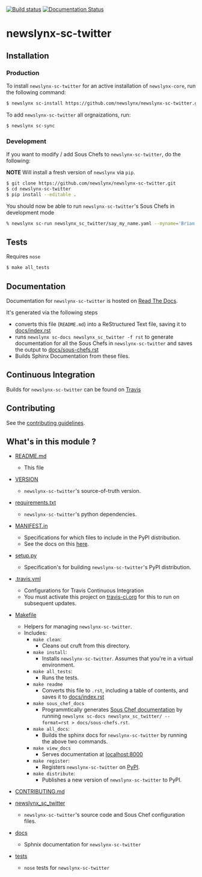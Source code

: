 [![Build status](https://travis-ci.org/newslynx/newslynx-sc-twitter.svg)](https://travis-ci.org/newslynx/newslynx-sc-twitter) [![Documentation Status](https://readthedocs.org/projects/newslynx-sc-twitter/badge/?version=latest)](https://readthedocs.org/projects/newslynx-sc-twitter/?badge=latest)

newslynx-sc-twitter
==========================================================================================



## Installation

### Production

To install `newslynx-sc-twitter` for an active installation of `newslynx-core`, run the following command:

```bash
$ newslynx sc-install https://github.com/newslynx/newslynx-sc-twitter.git
```

To add `newslynx-sc-twitter` all orgnaizations, run:

```bash
$ newslynx sc-sync
```

### Development 

If you want to modify / add Sous Chefs to `newslynx-sc-twitter`, do the following:

**NOTE** Will install a fresh version of `newslynx` via `pip`.

```bash
$ git clone https://github.com/newslynx/newslynx-sc-twitter.git
$ cd newslynx-sc-twitter
$ pip install --editable .
```

You should now be able to run `newslynx-sc-twitter`'s Sous Chefs in development mode

```bash 
% newslynx sc-run newslynx_sc_twitter/say_my_name.yaml --myname='Brian Abelson'
```

## Tests

Requires `nose`

```bash
$ make all_tests
```

## Documentation

Documentation for `newslynx-sc-twitter` is hosted on [Read The Docs](http://newslynx-sc-twitter.readthedocs.org/).

It's generated via the following steps

* converts this file (`README.md`) into a ReStructured Text file, saving it to [docs/index.rst](https://github.com/newslynx/newslynx-sc-twitter/blob/master/docs/index.rst)
* runs `newslynx sc-docs newslynx_sc_twitter -f rst` to generate documentation for all the Sous Chefs in `newslynx-sc-twitter` and saves the output to [docs/sous-chefs.rst](https://github.com/newslynx/newslynx-sc-twitter/blob/master/docs/sous-chefs.rst)
* Builds Sphinx Documentation from these files.


## Continuous Integration

Builds for `newslynx-sc-twitter` can be found on [Travis](https://travis-ci.org/newslynx/newslynx-sc-twitter)

## Contributing

See the [contributing guidelines](https://github.com/newslynx/newslynx-sc-twitter/blob/master/CONTRIBUTING.md).


## What's in this module ?

- [README.md](https://github.com/newslynx/newslynx-sc-twitter/blob/master/README.md)
	* This file 

- [VERSION](https://github.com/newslynx/newslynx-sc-twitter/blob/master/VERSION)
	* `newslynx-sc-twitter`'s source-of-truth version.

- [requirements.txt](https://github.com/newslynx/newslynx-sc-twitter/blob/master/requirements.txt)
	* `newslynx-sc-twitter`'s python dependencies.

- [MANIFEST.in](https://github.com/newslynx/newslynx-sc-twitter/blob/master/MANIFEST.in)
	* Specifications for which files to include in the PyPI distribution.
	* See the docs on this [here](https://docs.python.org/2/distutils/sourcedist.html#specifying-the-files-to-distribute).

- [setup.py](https://github.com/newslynx/newslynx-sc-twitter/blob/master/setup.py)
	* Specification's for building `newslynx-sc-twitter`'s PyPI distribution.

- [.travis.yml](https://github.com/newslynx/newslynx-sc-twitter/blob/master/.travis.yml)
	* Configurations for Travis Continuous Integration
	* You must activate this project on [travis-ci.org](https://github.com/newslynx/newslynx-sc-twitter/blob/master/http://travis-ci.org/) for this to run on subsequent updates.

- [Makefile](https://github.com/newslynx/newslynx-sc-twitter/blob/master/Makefile)
	* Helpers for managing `newslynx-sc-twitter`.
	* Includes:
		- `make clean`: 
			* Cleans out cruft from this directory.
		- `make install`: 
			* Installs `newslynx-sc-twitter`. Assumes that you're in a virtual environment.
		- `make all_tests`: 
			* Runs the tests.
		- `make readme`
			* Converts this file to `.rst`, including a table of contents, and saves it to [docs/index.rst](https://github.com/newslynx/newslynx-sc-twitter/blob/master/docs/index.rst)
		- `make sous_chef_docs`
			* Programmtically generates [Sous Chef documentation](https://github.com/newslynx/newslynx-sc-twitter/blob/master/docs/sous-chefs.rst) by running `newslynx sc-docs newslynx_sc_twitter/ --format=rst > docs/sous-chefs.rst`.
		- `make all_docs`: 
			* Builds the sphinx docs for `newslynx-sc-twitter` by running the above two commands.
		- `make view_docs`
			* Serves documentation at [localhost:8000](http://localhost:8000)
		- `make register`: 
			* Registers `newslynx-sc-twitter` on [PyPI](https://pypi.python.org/pypi).
		- `make distribute`: 
			* Publishes a new version of `newslynx-sc-twitter` to PyPI.

- [CONTRIBUTING.md](https://github.com/newslynx/newslynx-sc-twitter/blob/master/CONTRIBUTING.md)

- [newslynx_sc_twitter](https://github.com/newslynx/newslynx-sc-twitter/blob/master/newslynx_sc_twitter/)
	* `newslynx-sc-twitter`'s source code and Sous Chef configuration files.

- [docs](https://github.com/newslynx/newslynx-sc-twitter/blob/master/docs/)
	* Sphnix documentation for `newslynx-sc-twitter`

- [tests](https://github.com/newslynx/newslynx-sc-twitter/blob/master/tests/)
	* `nose` tests for `newslynx-sc-twitter`

